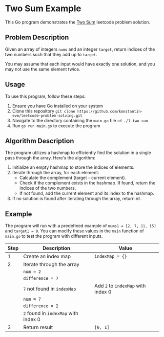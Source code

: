 # Two Sum Example

This Go program demonstrates the [Two Sum](https://leetcode.com/problems/two-sum/) leetcode problem solution.

## Problem Description

Given an array of integers `nums` and an integer `target`, return indices of the two numbers such that they add up
to `target`.

You may assume that each input would have exactly one solution, and you may not use the same element twice.

## Usage

To use this program, follow these steps:

1. Ensure you have Go installed on your system
2. Clone this repository `git clone https://github.com/konstantin-evo/leetcode-problem-solving.git`
3. Navigate to the directory containing the `main.go` file `cd ./1-two-sum`
4. Run `go run main.go` to execute the program

## Algorithm Description

The program utilizes a hashmap to efficiently find the solution in a single pass through the array. Here's the
algorithm:

1. Initialize an empty hashmap to store the indices of elements.
2. Iterate through the array, for each element:
   - Calculate the complement (target - current element).
   - Check if the complement exists in the hashmap. If found, return the indices of the two numbers.
   - If not found, add the current element and its index to the hashmap.
3. If no solution is found after iterating through the array, return nil.

## Example

The program will run with a predefined example of `nums1 = [2, 7, 11, 15]` and `target1 = 9`. You can modify these
values in the `main` function of `main.go` to test the program with different inputs.

| Step | Description                          | Value                              |
|------|--------------------------------------|------------------------------------|
| 1    | Create an index map                  | `indexMap = {}`                    |
| 2    | Iterate through the array            |                                    |
|      | `num = 2`                            |                                    |
|      | `difference = 7`                     |                                    |
|      | `7` not found in `indexMap`          | Add `2` to `indexMap` with index 0 |
|      | `num = 7`                            |                                    |
|      | `difference = 2`                     |                                    |
|      | `2` found in `indexMap` with index 0 |                                    |
| 3    | Return result                        | `[0, 1]`                           |
